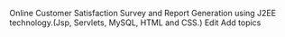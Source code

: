 Online Customer Satisfaction Survey and Report Generation using J2EE technology.(Jsp, Servlets, MySQL, HTML and CSS.) Edit
Add topics
